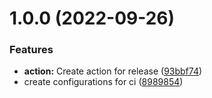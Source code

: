 # 1.0.0 (2022-09-26)


### Features

* **action:** Create action for release ([93bbf74](https://github.com/jdgabriel/semantic-version-conventional-commit/commit/93bbf74e51e125f077d416cb0a169246382c0efb))
* create configurations for ci ([8989854](https://github.com/jdgabriel/semantic-version-conventional-commit/commit/89898542077a1dc2cb9dbbbd0a32f23118caa4a4))
